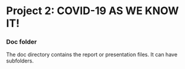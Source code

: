 # Project 2: COVID-19 AS WE KNOW IT!

### Doc folder

The doc directory contains the report or presentation files. It can have subfolders.  
